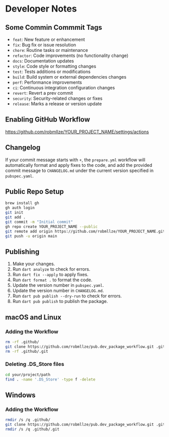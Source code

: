 # Developer Notes

## Some Commin Commmit Tags

- `feat`: New feature or enhancement
- `fix`: Bug fix or issue resolution
- `chore`: Routine tasks or maintenance
- `refactor`: Code improvements (no functionality change)
- `docs`: Documentation updates
- `style`: Code style or formatting changes
- `test`: Tests additions or modifications
- `build`: Build system or external dependencies changes
- `perf`: Performance improvements
- `ci`: Continuous integration configuration changes
- `revert`: Revert a prev commit
- `security`: Security-related changes or fixes
- `release`: Marks a release or version update

## Enabling GitHub Workflow

https://github.com/robmllze/YOUR_PROJECT_NAME/settings/actions

## Changelog

If your commit message starts with `+`, the `prepare.yml` workflow will automatically format and apply fixes to the code, and add the provided commit message to `CHANGELOG.md` under the current version specified in `pubspec.yaml`.

## Public Repo Setup

```sh
brew install gh
gh auth login
git init
git add .
git commit -m "Initial commit"
gh repo create YOUR_PROJECT_NAME --public
git remote add origin https://github.com/robmllze/YOUR_PROJECT_NAME.git
git push -u origin main
```

## Publishing

1. Make your changes.
1. Run `dart analyze` to check for errors.
1. Run `dart fix --apply` to apply fixes.
1. Run `dart format .` to format the code.
1. Update the version number in `pubspec.yaml`.
1. Update the version number in `CHANGELOG.md`.
1. Run `dart pub publish --dry-run` to check for errors.
1. Run `dart pub publish` to publish the package.

## macOS and Linux

### Adding the Workflow

```bash
rm -rf .github/
git clone https://github.com/robmllze/pub.dev_package_workflow.git .github
rm -rf .github/.git
```

### Deleting .DS_Store files

```bash
cd your/project/path
find . -name '.DS_Store' -type f -delete
```

## Windows

### Adding the Workflow

```bash
rmdir /s /q .github/
git clone https://github.com/robmllze/pub.dev_package_workflow.git .github
rmdir /s /q .github/.git
```
